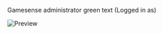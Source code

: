 Gamesense administrator green text (Logged in as)

![Preview](https://cdn.discordapp.com/attachments/1064558681892597781/1094386039893790910/image.png)
